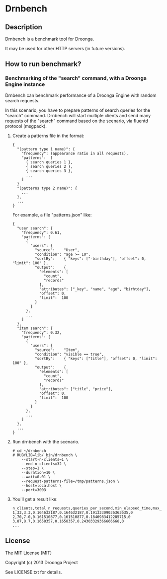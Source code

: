 # Drnbench

## Description

Drnbench is a benchmark tool for Droonga.

It may be used for other HTTP servers (in future versions).


## How to run benchmark?

### Benchmarking of the "search" command, with a Droonga Engine instance

Drnbench can benchmark performance of a Droonga Engine with random search requests.

In this scenario, you have to prepare patterns of search queries for the "search" command.
Drnbench will start multiple clients and send many requests of the "search" command based on the scenario, via fluentd protocol (msgpack).

 1. Create a patterns file in the format:
    
        {
          "(pattern type 1 name)": {
            "frequency": (appearance ratio in all requests),
            "patterns":  [
              { search queries 1 },
              { search queries 2 },
              { search queries 3 },
              ...
            ]
          }
          "(patterns type 2 name)": {
            ...
          },
          ...
        }
    
    For example, a file "patterns.json" like:
    
        {
          "user search": {
            "frequency": 0.61,
            "patterns": [
              {
                "users": {
                  "source":    "User",
                  "condition": "age >= 10",
                  "sortBy":    { "keys": ["-birthday"], "offset": 0, "limit": 100" },
                  "output":    {
                    "elements": [
                      "count",
                      "records"
                    ],
                    "attributes": ["_key", "name", "age", "birhtday"],
                    "offset": 0,
                    "limit":  100
                  }
                }
              },
              ...
            ]
          },
          "item search": {
            "frequency": 0.32,
            "patterns": [
              {
                "users": {
                  "source":    "Item",
                  "condition": "visible == true",
                  "sortBy":    { "keys": ["title"], "offset": 0, "limit": 100" },
                  "output":    {
                    "elements": [
                      "count",
                      "records"
                    ],
                    "attributes": ["title", "price"],
                    "offset": 0,
                    "limit":  100
                  }
                }
              },
              ...
            ]
          },
          ...
        }
    
 2. Run drnbench with the scenario.
    
        # cd ~/drnbench
        # RUBYLIB=lib/ bin/drnbench \
            --start-n-clients=1 \
            --end-n-clients=32 \
            --step=1 \
            --duration=10 \
            --wait=0.01 \
            --request-patterns-file=/tmp/patterns.json \
            --host=localhost \
            --port=3003
 3. You'll get a result like:
    
        n_clients,total_n_requests,queries_per_second,min_elapsed_time,max_elapsed_time,average_elapsed_time,200
        1,33,3.3,0.164632187,0.164632187,0.19133309036363635,0
        2,70,7.0,0.161510877,0.161510877,0.1846983412285715,0
        3,87,8.7,0.1658357,0.1658357,0.24303329366666668,0
        ...

## License

The MIT License (MIT)

Copyright (c) 2013 Droonga Project

See LICENSE.txt for details.
